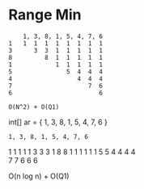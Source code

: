 # Range Min

```text
    1, 3, 8, 1, 5, 4, 7, 6
1   1  1  1  1  1  1  1  1
3      3  3  1  1  1  1  1
8         8  1  1  1  1  1
1            1  1  1  1  1
5               5  4  4  4
4                  4  4  4
7                     7  6
6                        6

O(N^2) + O(Q1)
```

int\[\] ar = { 1, 3, 8, 1, 5, 4, 7, 6 }

```text
1, 3, 8, 1, 5, 4, 7, 6
```

1 1 1 1 1 3 3 3 1 8 8 1 1 1 1 1 1 5 5 4 4 4 4  
7 7 6 6 6

O\(n log n\) + O\(Q1\)

